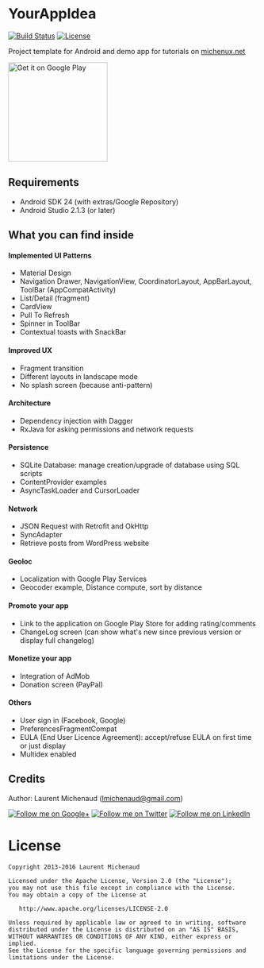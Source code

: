 # YourAppIdea

[![Build Status](https://travis-ci.org/Michenux/YourAppIdea.svg?branch=master)](https://travis-ci.org/Michenux/YourAppIdea)
[![License](https://img.shields.io/badge/license-Apache%202-4EB1BA.svg?style=flat-square)](https://www.apache.org/licenses/LICENSE-2.0.html)

Project template for Android and demo app for tutorials on [michenux.net](http://www.michenux.net)

<a href='https://play.google.com/store/apps/details?id=org.michenux.yourappidea'><img alt='Get it on Google Play' src='https://play.google.com/intl/en_us/badges/images/generic/en_badge_web_generic.png' width='200'/></a>

## Requirements

* Android SDK 24 (with extras/Google Repository)
* Android Studio 2.1.3 (or later)

## What you can find inside

#### Implemented UI Patterns

* Material Design
* Navigation Drawer, NavigationView, CoordinatorLayout, AppBarLayout, ToolBar (AppCompatActivity)
* List/Detail (fragment)
* CardView
* Pull To Refresh
* Spinner in ToolBar
* Contextual toasts with SnackBar

#### Improved UX

* Fragment transition
* Different layouts in landscape mode
* No splash screen (because anti-pattern)

#### Architecture

* Dependency injection with Dagger
* RxJava for asking permissions and network requests

#### Persistence

* SQLite Database: manage creation/upgrade of database using SQL scripts
* ContentProvider examples
* AsyncTaskLoader and CursorLoader

#### Network

* JSON Request with Retrofit and OkHttp
* SyncAdapter
* Retrieve posts from WordPress website

#### Geoloc

* Localization with Google Play Services
* Geocoder example, Distance compute, sort by distance

#### Promote your app

* Link to the application on Google Play Store for adding rating/comments
* ChangeLog screen (can show what's new since previous version or display full changelog)

#### Monetize your app

* Integration of AdMob
* Donation screen (PayPal)

#### Others

* User sign in (Facebook, Google)
* PreferencesFragmentCompat
* EULA (End User Licence Agreement): accept/refuse EULA on first time or just display
* Multidex enabled

## Credits

Author: Laurent Michenaud (lmichenaud@gmail.com)

[![Follow me on Google+](http://www.michenux.net/images/g+64.png)](https://plus.google.com/+LaurentMichenaud/posts)
[![Follow me on Twitter](http://www.michenux.net/images/twitter64.png)](https://twitter.com/Michenux)
[![Follow me on LinkedIn](http://www.michenux.net/images/linkedin.png)](http://www.linkedin.com/pub/laurent-michenaud/5/148/b32)

# License

    Copyright 2013-2016 Laurent Michenaud

    Licensed under the Apache License, Version 2.0 (the "License");
    you may not use this file except in compliance with the License.
    You may obtain a copy of the License at

       http://www.apache.org/licenses/LICENSE-2.0

    Unless required by applicable law or agreed to in writing, software
    distributed under the License is distributed on an "AS IS" BASIS,
    WITHOUT WARRANTIES OR CONDITIONS OF ANY KIND, either express or implied.
    See the License for the specific language governing permissions and
    limitations under the License.
